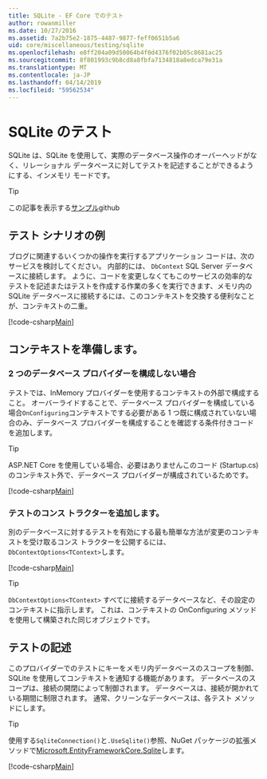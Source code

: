 ```yaml
---
title: SQLite - EF Core でのテスト
author: rowanmiller
ms.date: 10/27/2016
ms.assetid: 7a2b75e2-1875-4487-9877-feff0651b5a6
uid: core/miscellaneous/testing/sqlite
ms.openlocfilehash: e8ff204a09d50064b4f0d4376f02b05c8681ac25
ms.sourcegitcommit: 8f801993c9b8cd8a8fbfa7134818a8edca79e31a
ms.translationtype: MT
ms.contentlocale: ja-JP
ms.lasthandoff: 04/14/2019
ms.locfileid: "59562534"
---
```

# <a name="testing-with-sqlite"></a>SQLite のテスト

SQLite は、SQLite を使用して、実際のデータベース操作のオーバーヘッドがなく、リレーショナル データベースに対してテストを記述することができるようにする、インメモリ モードです。

> [!TIP]  
> この記事を表示する[サンプル](https://github.com/aspnet/EntityFramework.Docs/tree/master/samples/core/Miscellaneous/Testing)github

## <a name="example-testing-scenario"></a>テスト シナリオの例

ブログに関連するいくつかの操作を実行するアプリケーション コードは、次のサービスを検討してください。 内部的には、 `DbContext` SQL Server データベースに接続します。 ように、コードを変更しなくてもこのサービスの効率的なテストを記述またはテストを作成する作業の多くを実行できます、メモリ内の SQLite データベースに接続するには、このコンテキストを交換する便利なことが、コンテキストの二重。

[!code-csharp[Main](../../../../samples/core/Miscellaneous/Testing/BusinessLogic/BlogService.cs)]

## <a name="get-your-context-ready"></a>コンテキストを準備します。

### <a name="avoid-configuring-two-database-providers"></a>2 つのデータベース プロバイダーを構成しない場合

テストでは、InMemory プロバイダーを使用するコンテキストの外部で構成すること。 オーバーライドすることで、データベース プロバイダーを構成している場合`OnConfiguring`コンテキストでする必要がある 1 つ既に構成されていない場合のみ、データベース プロバイダーを構成することを確認する条件付きコードを追加します。

> [!TIP]  
> ASP.NET Core を使用している場合、必要はありませんこのコード (Startup.cs) のコンテキスト外で、データベース プロバイダーが構成されているためです。

[!code-csharp[Main](../../../../samples/core/Miscellaneous/Testing/BusinessLogic/BloggingContext.cs#OnConfiguring)]

### <a name="add-a-constructor-for-testing"></a>テストのコンス トラクターを追加します。

別のデータベースに対するテストを有効にする最も簡単な方法が変更のコンテキストを受け取るコンス トラクターを公開するには、`DbContextOptions<TContext>`します。

[!code-csharp[Main](../../../../samples/core/Miscellaneous/Testing/BusinessLogic/BloggingContext.cs#Constructors)]

> [!TIP]  
> `DbContextOptions<TContext>` すべてに接続するデータベースなど、その設定のコンテキストに指示します。 これは、コンテキストの OnConfiguring メソッドを使用して構築された同じオブジェクトです。

## <a name="writing-tests"></a>テストの記述

このプロバイダーでのテストにキーをメモリ内データベースのスコープを制御、SQLite を使用してコンテキストを通知する機能があります。 データベースのスコープは、接続の開閉によって制御されます。 データベースは、接続が開かれている期間に制限されます。 通常、クリーンなデータベースは、各テスト メソッドにします。

>[!TIP]
> 使用する`SqliteConnection()`と`.UseSqlite()`参照、NuGet パッケージの拡張メソッドで[Microsoft.EntityFrameworkCore.Sqlite](https://www.nuget.org/packages/Microsoft.EntityFrameworkCore.Sqlite/)します。

[!code-csharp[Main](../../../../samples/core/Miscellaneous/Testing/TestProject/SQLite/BlogServiceTests.cs)]

